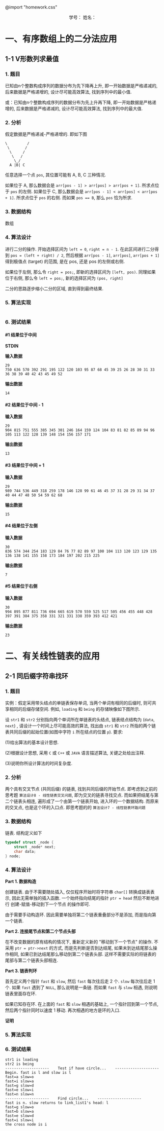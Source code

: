 @import "homework.css"

<div style="text-align: center">学号： 姓名：</div>

# 一、有序数组上的二分法应用

## 1-1 V形数列求最值

### 1. 题目

已知由n个整数构成序列的数据分布为先下降再上升, 即一开始数据是严格递减的, 后来数据是严格递增的, 设计尽可能高效算法, 找到序列中的最小值. 

或：已知由n个整数构成序列的数据分布为先上升再下降, 即一开始数据是严格递增的, 后来数据是严格递减的, 设计尽可能高效算法, 找到序列中的最大值. 

### 2. 分析

假定数据是严格递减-严格递增的. 即如下图

```
\         /
 \       /
  \     /
   \   /
    \_/
  A |B| C
```
任意选择一个点 `pos`, 其位置可能有 A, B, C 三种情况. 

如果位于 A, 那么数据会是 `arr[pos - 1] > arr[pos] > arr[pos + 1]`. 所求点位于 `pos` 的左侧. 
如果位于 C, 那么数据会是 `arr[pos - 1] < arr[pos] < arr[pos + 1]`. 所求点位于 `pos` 的右侧. 
而如果 `pos == B`, 那么 `pos` 恰为所求. 

### 3. 数据结构

数组

### 4. 算法设计

进行二分的操作. 开始选择区间为 `left = 0`, `right = n - 1`. 在此区间进行二分得到 `pos = (left + right) / 2`, 然后根据 `arr[pos - 1]`, `arr[pos]`, `arr[pos + 1]` 得到极值点 (target) 的范围, 是在 pos, 还是 pos 的左侧或右侧. 

如果位于左侧, 那么令 `right = pos;`, 即新的选择区间为 `[left, pos)`. 同理如果位于右侧, 那么令 `left = pos;`, 新的选择区间为 `(pos, right]`

二分的思路逐步缩小二分的区域, 直到得到最终结果. 

### 5. 算法实现

```c

```

### 6. 测试结果

#### #1 结果位于中间

**STDIN**

**输入数据**
```plaintext
29
750 636 570 392 291 195 122 120 103 95 87 68 45 39 25 26 28 30 31 33 36 38 39 40 42 43 45 49 52
```

**输出数据**
```plaintext
14
```


#### #2 结果位于中间 - 1

**输入数据**
```plaintext
29
904 815 751 555 385 345 301 246 164 159 124 104 83 81 82 85 89 94 96 105 113 122 128 139 148 154 156 157 171
```

**输出数据**
```plaintext
13
```

#### #3 结果位于中间 + 1

**输入数据**
```plaintext
29
989 744 536 449 318 259 178 146 128 99 61 46 45 37 31 28 29 31 34 37 40 44 47 48 50 54 59 62 68
```

**输出数据**
```plaintext
15
```


#### #4 结果位于左侧

**输入数据**
```plaintext
30
836 574 344 254 183 129 84 76 77 82 89 97 100 104 113 120 123 129 135 136 138 141 155 158 173 184 197 202 215 225
```

**输出数据**
```plaintext
7
```


#### #5 结果位于右侧

**输入数据**
```plaintext
30
994 895 877 811 736 694 665 619 570 559 525 517 505 456 455 448 428 397 391 384 375 358 331 321 331 338 359 393 412 421
```

**输出数据**
```plaintext
23
```


# 二、有关线性链表的应用

## 2-1 同后缀字符串找环

### 1. 题目

实例：假定采用带头结点的单链表保存单词, 当两个单词有相同的后缀时, 则可共享相同的后缀存储空间. 例如, `loading` 和 `being` 的存储映像如下图所示. 

设 `str1` 和 `str2` 分别指向两个单词所在单链表的头结点, 链表结点结构为 (`data`, `next`) , 请设计一个时间上尽可能高效的算法, 找出由 `str1` 和 `str2` 所指的两个链表共同后缀的起始位置(如图中字符 `i` 所在结点的位置 `p`). 要求:

(1)给出算法的基本设计思想. 

(2)根据设计思想, 采用 `C` 或 `C++` 或 `JAVA` 语言描述算法, 关键之处给出注释. 

(3)说明你所设计算法的时间复杂度. 

### 2. 分析

两个具有交叉节点 (共同后缀) 的链表, 找到共同后缀的开始节点. 即考虑到之前的思考题 `算法设计8 - 线性链表交叉问题`, 即为交叉的链表寻找交点. 而如果把结尾与第二个链表头相连, 遍形成了一个由第一个链表开始, 进入环的一个数据结构. 而原来的交叉点, 也是这个环的入口点. 即思考题的的 `算法设计7 - 线性链表环路问题`

### 3. 数据结构

链表. 结构定义如下

```c
typedef struct _node {
    struct _node* next;
    char data;
} node;
```

### 4. 算法设计

**Part 1. 数据构造**

创建链表. 由于不需要随处插入, 仅仅程序开始时将字符串 `char[]` 转换成链表表示, 因此无需单独的插入函数. 一个始终指向结尾的指针 `ptr = head` 然后不断地进行 创建-赋值-移动到下一个节点 的操作即可.

由于需要手动构造环. 因此需要单独将第二个链表重叠部分不是添加, 而是指向第一个链表.

**Part 2. 连接尾节点和第二个节点头部**

在不改变数据的原有结构的情况下, 重新定义新的 "移动到下一个节点" 的操作. 不采用 `ptr = ptr->next` 的方式, 而是先判断是否到达结尾, 如果未到达结尾那么操作相同, 如果已到达结尾那么移动到第二个链表头部. 这样不需要实际的将链表的尾部与第二个链表头部相连. 

**Part 3. 链表判环**

首先定义两个指针 `fast` 和 `slow`, 然后 `fast` 每次往后走 2 个. `slow` 每次往后走 1 个. 如果 `fast` 遇到了 `NULL`, 那么说明是一条链. 而如果 `fast` 与 `slow` 相遇, 则说明链表里面存在环.

如果已知存在环. 在上面的 `fast` 和 `slow` 相遇的基础上, 一个指针回到第一个节点, 然后两个指针同时以速度 1 移动. 再次相遇的地方是环的入口.

**证明**

### 5. 算法实现


### 6. 测试结果

```plaintext
str1 is loading
str2 is being
--------------------    Test if have circle...    --------------------
Begin. fast is l and slow is l
fast=a slow=o
fast=i slow=a
fast=g slow=d
fast=e slow=i
fast=n slow=n
--------------------    Find circle...    --------------------
fast is n. slow returns to link_list1's head: l
fast=g slow=o
fast=b slow=a
fast=e slow=d
fast=i slow=i
the cross node is i
```
